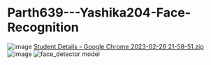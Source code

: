 # Parth639---Yashika204-Face-Recognition
![image](https://user-images.githubusercontent.com/110775475/221423340-502df089-ced3-4c17-8972-9a9693d78020.png)
[Student Details - Google Chrome 2023-02-26 21-58-51.zip](https://github.com/Parth639/Parth639---Yashika204-Face-Recognition/files/10834166/Student.Details.-.Google.Chrome.2023-02-26.21-58-51.zip)
![image](https://user-images.githubusercontent.com/110775475/221423521-0d460de1-0776-4efa-a103-3eb354a6101a.png)
![face_detector model](https://user-images.githubusercontent.com/110775475/221424040-c4cef90e-217d-46e9-ab49-dae37703c854.jpg)
